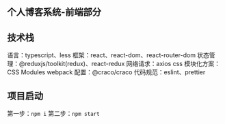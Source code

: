 ## 个人博客系统-前端部分

## 技术栈

语言：typescript、less
框架：react、react-dom、react-router-dom
状态管理：@reduxjs/toolkit(redux)、react-redux
网络请求：axios
css 模块化方案：CSS Modules
webpack 配置：@craco/craco
代码规范：eslint、prettier

## 项目启动

第一步：`npm i`
第二步：`npm start`
